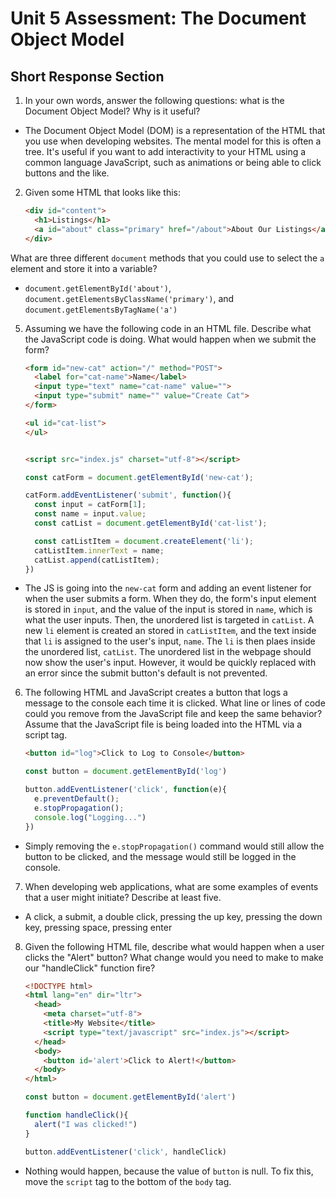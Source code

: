 # Unit 5 Assessment: The Document Object Model
## Short Response Section

1. In your own words, answer the following questions: what is the Document Object Model? Why is it useful?

- The Document Object Model (DOM) is a representation of the HTML that you use when developing websites. The mental model for this is often a tree. It's useful if you want to add interactivity to your HTML using a common language JavaScript, such as animations or being able to click buttons and the like.

2. Given some HTML that looks like this:

      ```html
      <div id="content">
        <h1>Listings</h1>
        <a id="about" class="primary" href="/about">About Our Listings</a>
      </div>
      ```

What are three different `document` methods that you could use to select the `a` element and store it into a variable?

- `document.getElementById('about')`, `document.getElementsByClassName('primary')`, and `document.getElementsByTagName('a')`

5. Assuming we have the following code in an HTML file. Describe what the JavaScript code is doing. What would happen when we submit the form?

      ```html
      <form id="new-cat" action="/" method="POST">
        <label for="cat-name">Name</label>
        <input type="text" name="cat-name" value="">
        <input type="submit" name="" value="Create Cat">
      </form>

      <ul id="cat-list">
      </ul>


      <script src="index.js" charset="utf-8"></script>
      ```

      ```js
      const catForm = document.getElementById('new-cat');

      catForm.addEventListener('submit', function(){
        const input = catForm[1];
        const name = input.value;
        const catList = document.getElementById('cat-list');

        const catListItem = document.createElement('li');
        catListItem.innerText = name;
        catList.append(catListItem);
      })
      ```

- The JS is going into the `new-cat` form and adding an event listener for when the user submits a form. When they do, the form's input element is stored in `input`, and the value of the input is stored in `name`, which is what the user inputs. Then, the unordered list is targeted in `catList`. A new `li` element is created an stored in `catListItem`, and the text inside that `li` is assigned to the user's input, `name`. The `li` is then plaes inside the unordered list, `catList`. The unordered list in the webpage should now show the user's input. However, it would be quickly replaced with an error since the submit button's default is not prevented.

6. The following HTML and JavaScript creates a button that logs a message to the console each time it is clicked. What line or lines of code could you remove from the JavaScript file and keep the same behavior? Assume that the JavaScript file is being loaded into the HTML via a script tag.

      ```html
      <button id="log">Click to Log to Console</button>

      ```

      ```js
      const button = document.getElementById('log')

      button.addEventListener('click', function(e){
        e.preventDefault();
        e.stopPropagation();
        console.log("Logging...")
      })
      ```
- Simply removing the `e.stopPropagation()` command would still allow the button to be clicked, and the message would still be logged in the console.

7. When developing web applications, what are some examples of events that a user might initiate? Describe at least five.

- A click, a submit, a double click, pressing the up key, pressing the down key, pressing space, pressing enter

8. Given the following HTML file, describe what would happen when a user clicks the "Alert" button? What change would you need to make to make our "handleClick" function fire?

      ```html
      <!DOCTYPE html>
      <html lang="en" dir="ltr">
        <head>
          <meta charset="utf-8">
          <title>My Website</title>
          <script type="text/javascript" src="index.js"></script>
        </head>
        <body>
          <button id='alert'>Click to Alert!</button>
        </body>
      </html>
      ```

      ```javascript
      const button = document.getElementById('alert')

      function handleClick(){
        alert("I was clicked!")
      }

      button.addEventListener('click', handleClick)
      ```

- Nothing would happen, because the value of `button` is null. To fix this, move the `script` tag to the bottom of the `body` tag.